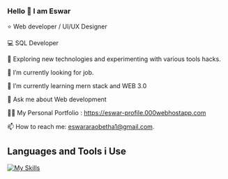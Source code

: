 ### Hello 👋 I am Eswar



⭐     Web developer / UI/UX Designer

💻     SQL Developer

🤔     Exploring new technologies and experimenting with various tools hacks.

💼     I’m currently looking for job.

🌱     I’m currently learning mern stack and WEB 3.0

💬     Ask me about Web development

👨‍💻     My Personal Portfolio : https://eswar-profile.000webhostapp.com

📫 How to reach me:  eswararaobetha1@gmail.com.



## Languages and Tools i Use

[![My Skills](https://skills.thijs.gg/icons?i=react,html,css,js,bootstrap,php,mysql,c,java,git,github,jquery,postgres,cs)](https://skills.thijs.gg)
